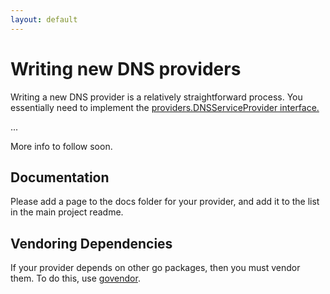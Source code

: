 ```yaml
---
layout: default
---
```


# Writing new DNS providers

Writing a new DNS provider is a relatively straightforward process. You essentially need to implement the [providers.DNSServiceProvider interface.](https://godoc.org/github.com/StackExchange/dnscontrol/providers#DNSServiceProvider)

...

More info to follow soon.

## Documentation

Please add a page to the docs folder for your provider, and add it to the list in the main project readme.

## Vendoring Dependencies

If your provider depends on other go packages, then you must vendor them. To do this, use [govendor](https://github.com/kardianos/govendor).
